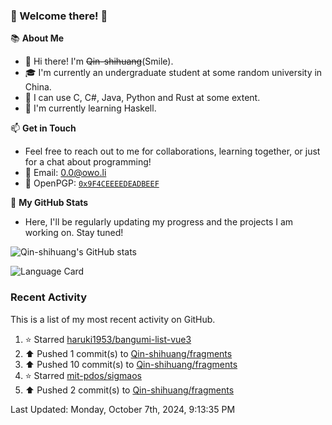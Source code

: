 ### 🌟 Welcome there! 🌟

📚 **About Me**
- 👋 Hi there! I'm ~~Qin-shihuang~~(Smile).
- 🎓 I'm currently an undergraduate student at some random university in China.
- 🚀 I can use C, C#, Java, Python and Rust at some extent.
- 🌱 I'm currently learning Haskell.

📫 **Get in Touch**
- Feel free to reach out to me for collaborations, learning together, or just for a chat about programming!
- 📩 Email: 0.0@owo.li
- 🔑 OpenPGP: [`0x9F4CEEEEDEADBEEF`](https://keys.openpgp.org/vks/v1/by-fingerprint/9273A165A490C183577664B69F4CEEEEDEADBEEF)


📝 **My GitHub Stats**
- Here, I'll be regularly updating my progress and the projects I am working on. Stay tuned!

![Qin-shihuang's GitHub stats](https://github-readme-stats.vercel.app/api?username=Qin-shihuang&show_icons=true)

![Language Card](https://github-readme-stats.vercel.app/api/top-langs/?username=Qin-shihuang)
### Recent Activity

This is a list of my most recent activity on GitHub.

<!--RECENT_ACTIVITY:start-->
1. ⭐ Starred [haruki1953/bangumi-list-vue3](https://github.com/haruki1953/bangumi-list-vue3)<br>
2. ⬆️ Pushed 1 commit(s) to [Qin-shihuang/fragments](https://github.com/Qin-shihuang/fragments)<br>
3. ⬆️ Pushed 10 commit(s) to [Qin-shihuang/fragments](https://github.com/Qin-shihuang/fragments)<br>
4. ⭐ Starred [mit-pdos/sigmaos](https://github.com/mit-pdos/sigmaos)<br>
5. ⬆️ Pushed 2 commit(s) to [Qin-shihuang/fragments](https://github.com/Qin-shihuang/fragments)<br>
<!--RECENT_ACTIVITY:end-->

<!--RECENT_ACTIVITY:last_update-->
Last Updated: Monday, October 7th, 2024, 9:13:35 PM
<!--RECENT_ACTIVITY:last_update_end-->
